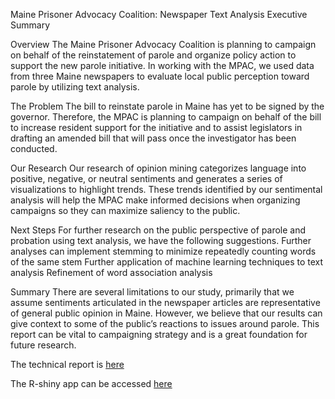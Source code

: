 Maine Prisoner Advocacy Coalition: Newspaper Text Analysis
Executive Summary


Overview
The Maine Prisoner Advocacy Coalition is planning to campaign on behalf of the reinstatement of parole and organize policy action to support the new parole initiative. In working with the MPAC, we used data from three Maine newspapers to evaluate local public perception toward parole by utilizing text analysis.

The Problem
The bill to reinstate parole in Maine has yet to be signed by the governor. Therefore, the MPAC is planning to campaign on behalf of the bill to increase resident support for the initiative and to assist legislators in drafting an amended bill that will pass once the investigator has been conducted. 

Our Research
Our research of opinion mining categorizes language into positive, negative, or neutral sentiments and generates a series of visualizations to highlight trends. These trends identified by our sentimental analysis will help the MPAC make informed decisions when organizing campaigns so they can maximize saliency to the public. 

Next Steps
	For further research on the public perspective of parole and probation using text analysis, we have the following suggestions. 
Further analyses can implement stemming to minimize repeatedly counting words of the same stem
Further application of machine learning techniques to text analysis
Refinement of word association analysis

Summary
There are several limitations to our study, primarily that we assume sentiments articulated in the newspaper articles are representative of general public opinion in Maine. However, we believe that our results can give context to some of the public’s reactions to issues around parole. This report can be vital to campaigning strategy and is a great foundation for future research.

The technical report is [here](report/technical_report.html)

The R-shiny app can be accessed [here](https://3fjgps-qifeng-sun.shinyapps.io/Interactive_bar_parole)
